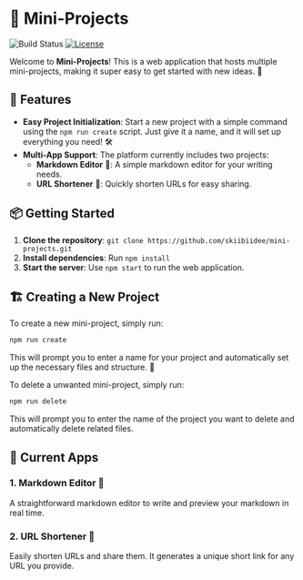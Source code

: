 # 🚀 Mini-Projects

![Build Status](https://img.shields.io/badge/Status-Active-brightgreen)
[![License](https://img.shields.io/badge/License-MIT-blue)](LICENSE.txt)

Welcome to **Mini-Projects**! This is a web application that hosts multiple mini-projects, making it super easy to get started with new ideas. 🎉

## 🌟 Features

- **Easy Project Initialization**: Start a new project with a simple command using the `npm run create` script. Just give it a name, and it will set up everything you need! 🛠️
- **Multi-App Support**: The platform currently includes two projects:
  - **Markdown Editor** 📝: A simple markdown editor for your writing needs.
  - **URL Shortener** 🔗: Quickly shorten URLs for easy sharing.

## 📦 Getting Started

1. **Clone the repository**: `git clone https://github.com/skiibiidee/mini-projects.git`
2. **Install dependencies**: Run `npm install`
3. **Start the server**: Use `npm start` to run the web application.

## 🏗️ Creating a New Project

To create a new mini-project, simply run:

```bash
npm run create
```

This will prompt you to enter a name for your project and automatically set up the necessary files and structure. 📂

To delete a unwanted mini-project, simply run:

```bash
npm run delete
```

This will prompt you to enter the name of the project you want to delete and automatically delete related files.

## 📜 Current Apps

### 1. Markdown Editor 📝

A straightforward markdown editor to write and preview your markdown in real time.

### 2. URL Shortener 🔗

Easily shorten URLs and share them. It generates a unique short link for any URL you provide.
